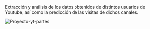 
Extracción y análisis de los datos obtenidos de distintos usuarios de Youtube, así como la predicción de las visitas de dichos canales.

![Proyecto-yt-partes](https://github.com/user-attachments/assets/2a43acc7-830f-4661-bdb7-3f4e392d6ea0)
